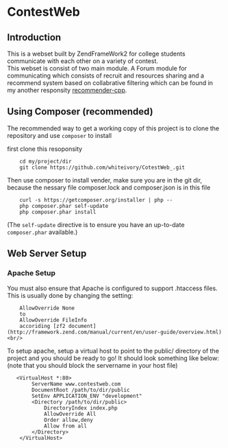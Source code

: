 ContestWeb
=======================

Introduction
------------
This is a webset built by ZendFrameWork2 for college students communicate with each other on a variety of contest.<br/>
This webset is consist of two main module. A Forum module for communicating which consists of recruit and resources sharing
and a recommend system based on collabrative filtering which can be found in my another responsity [recommender-cpp](https://github.com/whiteivory/recommender-cpp).


Using Composer (recommended)
----------------------------
The recommended way to get a working copy of this project is to clone the repository
and use `composer` to install 

first clone this resoponsity

        cd my/project/dir
        git clone https://github.com/whiteivory/CotestWeb_.git
        
Then use composer to install vender, make sure you are in the git dir, because the nessary file composer.lock and composer.json is in this file

        curl -s https://getcomposer.org/installer | php --
        php composer.phar self-update
        php composer.phar install
        
(The `self-update` directive is to ensure you have an up-to-date `composer.phar`
available.)


Web Server Setup
----------------

### Apache Setup
You must also ensure that Apache is configured to support .htaccess files. This is usually done by changing the setting:

        AllowOverride None
        to
        AllowOverride FileInfo
        accoriding [zf2 document](http://framework.zend.com/manual/current/en/user-guide/overview.html)<br/>

To setup apache, setup a virtual host to point to the public/ directory of the
project and you should be ready to go! It should look something like below:
(note that you should block the servername in your host file)

       <VirtualHost *:80>
            ServerName www.contestweb.com
            DocumentRoot /path/to/dir/public
            SetEnv APPLICATION_ENV "development"
            <Directory /path/to/dir/public>
                DirectoryIndex index.php
                AllowOverride All
                Order allow,deny
                Allow from all
            </Directory>
        </VirtualHost>
